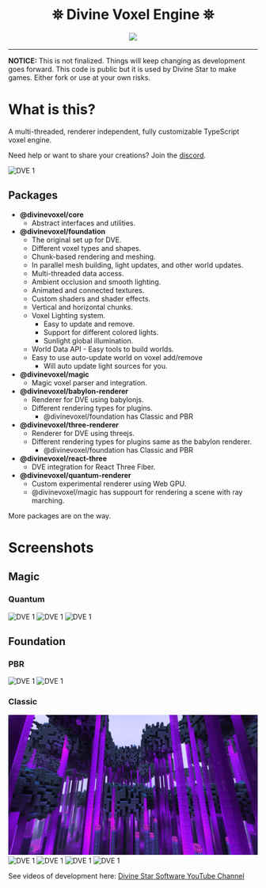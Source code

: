 <h1 align="center">
 ⛯ Divine Voxel Engine ⛯
</h1>

<p align="center">
<img src="assets/Screenshots/logo-small.png">
</p>

---

**NOTICE:**
This is not finalized. Things will keep changing as development goes forward. 
This code is public but it is used by Divine Star to make games.
Either fork or use at your own risks.

# What is this?

A multi-threaded, renderer independent, fully customizable TypeScript voxel engine. 

Need help or want to share your creations? Join the [discord](https://discord.gg/98xEVU7TKn).

![DVE 1](assets/Screenshots/Foundation/PBR/2.PNG)


## Packages 
- **@divinevoxel/core**
  - Abstract interfaces and utilities.
- **@divinevoxel/foundation**
  - The original set up for DVE.
  - Different voxel types and shapes.
  - Chunk-based rendering and meshing.
  - In parallel mesh building, light updates, and other world updates.
  - Multi-threaded data access.
  - Ambient occlusion and smooth lighting.
  - Animated and connected textures.
  - Custom shaders and shader effects.
  - Vertical and horizontal chunks.
  - Voxel Lighting system.
    - Easy to update and remove.
    - Support for different colored lights.
    - Sunlight global illumination.
  - World Data API - Easy tools to build worlds.
  - Easy to use auto-update world on voxel add/remove
    - Will auto update light sources for you.
- **@divinevoxel/magic**
  -  Magic voxel parser and integration.
- **@divinevoxel/babylon-renderer**
  - Renderer for DVE using babylonjs.
  - Different rendering types for plugins.
    - @divinevoxel/foundation has Classic and PBR
- **@divinevoxel/three-renderer**
  -  Renderer for DVE using threejs.
  - Different rendering types for plugins same as the babylon renderer.
    - @divinevoxel/foundation has Classic and PBR
- **@divinevoxel/react-three**
  - DVE integration for React Three Fiber.
- **@divinevoxel/quantum-renderer**
  - Custom experimental renderer using Web GPU.
  - @divinevoxel/magic has suppourt for rendering a scene with ray marching.

More packages are on the way.

# Screenshots 

## Magic

### Quantum

![DVE 1](assets/Screenshots/Magic/Quantum/1.PNG)
![DVE 1](assets/Screenshots/Magic/Quantum/2.PNG)
![DVE 1](assets/Screenshots/Magic/Quantum/3.PNG)

## Foundation

### PBR

![DVE 1](assets/Screenshots/Foundation/PBR/3.PNG)
![DVE 1](assets/Screenshots/Foundation/PBR/1.PNG)


### Classic

![DVE 1](assets/Screenshots/Foundation/Classic/DVE-RM3.JPG)
![DVE 1](assets/Screenshots/Foundation/Classic/DVE-RM1.PNG)
![DVE 1](assets/Screenshots/Foundation/Classic/DVE-RM2.PNG)
![DVE 1](assets/Screenshots/Foundation/Classic/DVE-RM4.PNG)
![DVE 1](assets/Screenshots/Foundation/Classic/DVE-RM5.PNG)




See videos of development here:
[Divine Star Software YouTube Channel](https://www.youtube.com/channel/UC6n2h7qiuEHI6oLLvod5wdg)


